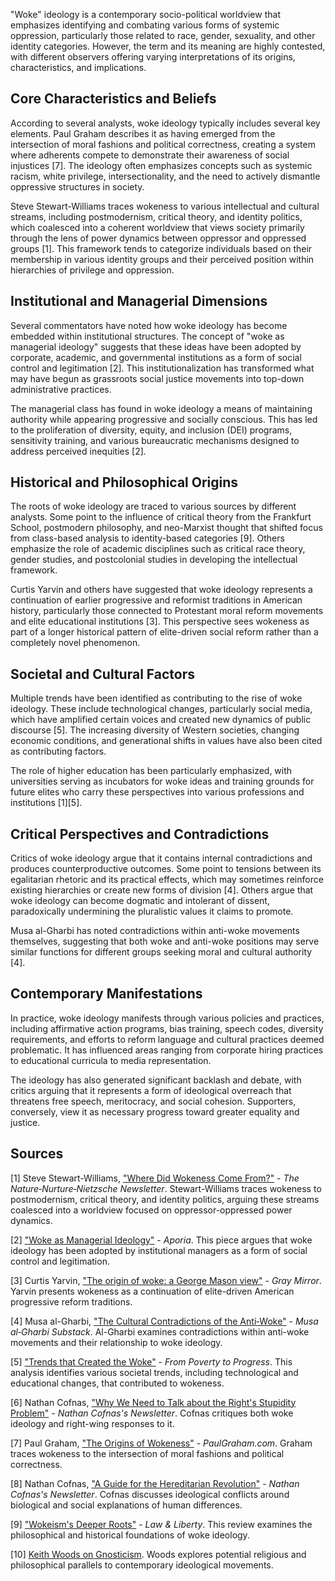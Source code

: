 "Woke" ideology is a contemporary socio-political worldview that emphasizes identifying and combating various forms of systemic oppression, particularly those related to race, gender, sexuality, and other identity categories. However, the term and its meaning are highly contested, with different observers offering varying interpretations of its origins, characteristics, and implications.

## Core Characteristics and Beliefs

According to several analysts, woke ideology typically includes several key elements. Paul Graham describes it as having emerged from the intersection of moral fashions and political correctness, creating a system where adherents compete to demonstrate their awareness of social injustices [7]. The ideology often emphasizes concepts such as systemic racism, white privilege, intersectionality, and the need to actively dismantle oppressive structures in society.

Steve Stewart-Williams traces wokeness to various intellectual and cultural streams, including postmodernism, critical theory, and identity politics, which coalesced into a coherent worldview that views society primarily through the lens of power dynamics between oppressor and oppressed groups [1]. This framework tends to categorize individuals based on their membership in various identity groups and their perceived position within hierarchies of privilege and oppression.

## Institutional and Managerial Dimensions

Several commentators have noted how woke ideology has become embedded within institutional structures. The concept of "woke as managerial ideology" suggests that these ideas have been adopted by corporate, academic, and governmental institutions as a form of social control and legitimation [2]. This institutionalization has transformed what may have begun as grassroots social justice movements into top-down administrative practices.

The managerial class has found in woke ideology a means of maintaining authority while appearing progressive and socially conscious. This has led to the proliferation of diversity, equity, and inclusion (DEI) programs, sensitivity training, and various bureaucratic mechanisms designed to address perceived inequities [2].

## Historical and Philosophical Origins

The roots of woke ideology are traced to various sources by different analysts. Some point to the influence of critical theory from the Frankfurt School, postmodern philosophy, and neo-Marxist thought that shifted focus from class-based analysis to identity-based categories [9]. Others emphasize the role of academic disciplines such as critical race theory, gender studies, and postcolonial studies in developing the intellectual framework.

Curtis Yarvin and others have suggested that woke ideology represents a continuation of earlier progressive and reformist traditions in American history, particularly those connected to Protestant moral reform movements and elite educational institutions [3]. This perspective sees wokeness as part of a longer historical pattern of elite-driven social reform rather than a completely novel phenomenon.

## Societal and Cultural Factors

Multiple trends have been identified as contributing to the rise of woke ideology. These include technological changes, particularly social media, which have amplified certain voices and created new dynamics of public discourse [5]. The increasing diversity of Western societies, changing economic conditions, and generational shifts in values have also been cited as contributing factors.

The role of higher education has been particularly emphasized, with universities serving as incubators for woke ideas and training grounds for future elites who carry these perspectives into various professions and institutions [1][5].

## Critical Perspectives and Contradictions

Critics of woke ideology argue that it contains internal contradictions and produces counterproductive outcomes. Some point to tensions between its egalitarian rhetoric and its practical effects, which may sometimes reinforce existing hierarchies or create new forms of division [4]. Others argue that woke ideology can become dogmatic and intolerant of dissent, paradoxically undermining the pluralistic values it claims to promote.

Musa al-Gharbi has noted contradictions within anti-woke movements themselves, suggesting that both woke and anti-woke positions may serve similar functions for different groups seeking moral and cultural authority [4].

## Contemporary Manifestations

In practice, woke ideology manifests through various policies and practices, including affirmative action programs, bias training, speech codes, diversity requirements, and efforts to reform language and cultural practices deemed problematic. It has influenced areas ranging from corporate hiring practices to educational curricula to media representation.

The ideology has also generated significant backlash and debate, with critics arguing that it represents a form of ideological overreach that threatens free speech, meritocracy, and social cohesion. Supporters, conversely, view it as necessary progress toward greater equality and justice.

## Sources

[1] Steve Stewart-Williams, ["Where Did Wokeness Come From?"](https://www.stevestewartwilliams.com/p/where-did-wokeness-come-from) - *The Nature‑Nurture‑Nietzsche Newsletter*. Stewart-Williams traces wokeness to postmodernism, critical theory, and identity politics, arguing these streams coalesced into a worldview focused on oppressor-oppressed power dynamics.

[2] ["Woke as Managerial Ideology"](https://www.aporiamagazine.com/p/woke-as-managerial-ideology) - *Aporia*. This piece argues that woke ideology has been adopted by institutional managers as a form of social control and legitimation.

[3] Curtis Yarvin, ["The origin of woke: a George Mason view"](https://graymirror.substack.com/p/the-origin-of-woke-a-george-mason) - *Gray Mirror*. Yarvin presents wokeness as a continuation of elite-driven American progressive reform traditions.

[4] Musa al-Gharbi, ["The Cultural Contradictions of the Anti‑Woke"](https://musaalgharbi.substack.com/p/the-cultural-contradictions-of-the) - *Musa al‑Gharbi Substack*. Al-Gharbi examines contradictions within anti-woke movements and their relationship to woke ideology.

[5] ["Trends that Created the Woke"](https://frompovertytoprogress.substack.com/p/trends-that-created-the-woke) - *From Poverty to Progress*. This analysis identifies various societal trends, including technological and educational changes, that contributed to wokeness.

[6] Nathan Cofnas, ["Why We Need to Talk about the Right's Stupidity Problem"](https://ncofnas.com/p/why-we-need-to-talk-about-the-rights) - *Nathan Cofnas's Newsletter*. Cofnas critiques both woke ideology and right-wing responses to it.

[7] Paul Graham, ["The Origins of Wokeness"](https://paulgraham.com/woke.html) - *PaulGraham.com*. Graham traces wokeness to the intersection of moral fashions and political correctness.

[8] Nathan Cofnas, ["A Guide for the Hereditarian Revolution"](https://ncofnas.com/p/a-guide-for-the-hereditarian-revolution) - *Nathan Cofnas's Newsletter*. Cofnas discusses ideological conflicts around biological and social explanations of human differences.

[9] ["Wokeism's Deeper Roots"](https://lawliberty.org/book-review/wokeisms-deeper-roots) - *Law & Liberty*. This review examines the philosophical and historical foundations of woke ideology.

[10] [Keith Woods on Gnosticism](https://keithwoods.pub/p/gnosticism). Woods explores potential religious and philosophical parallels to contemporary ideological movements.